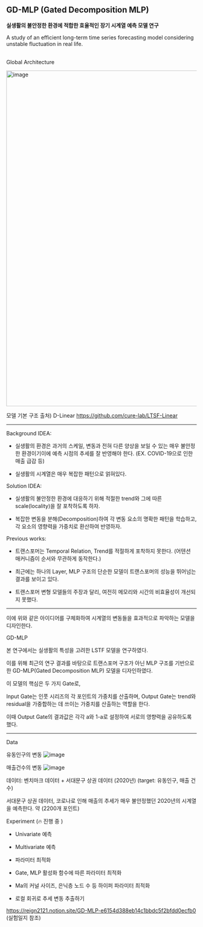 ## GD-MLP (Gated Decomposition MLP) 

<b> 실생활의 불안정한 환경에 적합한 효율적인 장기 시계열 예측 모델 연구 </b>

A study of an efficient long-term time series forecasting model considering unstable fluctuation in real life.


<br> Global Architecture </br>

<img width="887" alt="image" src="https://github.com/Reign2121/GD-MLP/assets/121419113/accc2ac9-4f8e-40b5-988d-32cec6a096e2">





모델 기본 구조 출처) D-Linear https://github.com/cure-lab/LTSF-Linear


_______________________

Background IDEA:

- 실생활의 환경은 과거의 스케일, 변동과 전혀 다른 양상을 보일 수 있는 매우 불안정한 환경이기이에 예측 시점의 추세를 잘 반영해야 한다. (EX. COVID-19으로 인한 매출 급감 등)

- 실생활의 시계열은 매우 복잡한 패턴으로 얽혀있다. 


Solution IDEA: 

- 실생활의 불안정한 환경에 대응하기 위해 적절한 trend와 그에 따른 scale(locality)을 잘 포착하도록 하자.

- 복잡한 변동을 분해(Decomposition)하여 각 변동 요소의 명확한 패턴을 학습하고, 각 요소의 영향력을 가중치로 환산하여 반영하자.


Previous works:

- 트랜스포머는 Temporal Relation, Trend를 적절하게 포착하지 못한다. (어텐션 매커니즘이 순서와 무관하게 동작한다.)

- 최근에는 하나의 Layer, MLP 구조의 단순한 모델이 트랜스포머의 성능을 뛰어넘는 결과를 보이고 있다.

- 트랜스포머 변형 모델들의 주장과 달리, 여전히 메모리와 시간의 비효율성이 개선되지 못했다.

_______________________

이에 위와 같은 아이디어를 구체화하여 시계열의 변동들을 효과적으로 파악하는 모델을 디자인한다. 

GD-MLP

본 연구에서는 실생활의 특성을 고려한 LSTF 모델을 연구하였다.

이를 위해 최근의 연구 결과를 바탕으로 트랜스포머 구조가 아닌 MLP 구조를 기반으로 한 GD-MLP(Gated Decomposition MLP) 모델을 디자인하였다. 

이 모델의 핵심은 두 가지 Gate로, 

Input Gate는 인풋 시리즈의 각 포인트의 가중치를 산출하며, Output Gate는 trend와 residual을 가중합하는 데 쓰이는 가중치를 산출하는 역할을 한다.

이때 Output Gate의 결과값은 각각 a와 1-a로 설정하여 서로의 영향력을 공유하도록 했다.

________________________

Data

유동인구의 변동
![image](https://github.com/Reign2121/GD-MLP/assets/121419113/4d6b3a73-411e-4968-a338-ad7ba7a4db2c)

매출건수의 변동 
![image](https://github.com/Reign2121/GD-MLP/assets/121419113/5b9fa967-178b-4550-8744-5b3e0875e7dd)

데이터: 벤치마크 데이터 + 서대문구 상권 데이터 (2020년) (target: 유동인구, 매출 건수)

서대문구 상권 데이터, 코로나로 인해 매출의 추세가 매우 불안정했던 2020년의 시계열을 예측한다. 약 (2200개 포인트)


Experiment (🔥 진행 중 )

- Univariate 예측

- Multivariate 예측

- 파라미터 최적화

- Gate, MLP 활성화 함수에 따른 파라미터 최적화

- Ma의 커널 사이즈, 은닉층 노드 수 등 하이퍼 파라미터 최적화

- 로컬 회귀로 추세 변동 추출하기

https://reign2121.notion.site/GD-MLP-e6154d388eb14c1bbdc5f2bfdd0ecfb0 (실험일지 참조)

